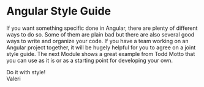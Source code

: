 # Angular Style Guide

If you want something specific done in Angular, there are plenty of different ways to do so. Some of them are plain bad but there are also several good ways to write and organize your code. If you have a team working on an Angular project together, it will be hugely helpful for you to agree on a joint style guide. The next Module shows a great example from Todd Motto that you can use as it is or as a starting point for developing your own.

Do it with style!  
Valeri
